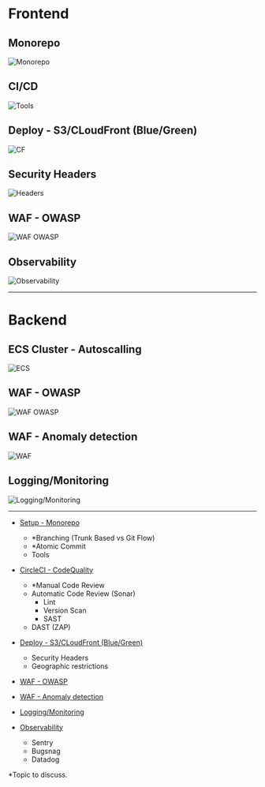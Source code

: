 # Frontend
## Monorepo
![Monorepo](img/monorepo.jpeg "Monorepo")

## CI/CD
![Tools](img/devops.png "Tools")

## Deploy - S3/CLoudFront (Blue/Green)
![CF](img/s3_Cloudfront.png)

## Security Headers
![Headers](img/http-security-headers.png)

## WAF - OWASP 
![WAF OWASP](img/WAF_Owasp.png)

## Observability
![Observability](img/observability.jpg "Observability")

---
# Backend

## ECS Cluster - Autoscalling
![ECS](img/ECS_Cluster.png)

## WAF - OWASP 
![WAF OWASP](img/WAF_Owasp.png)

## WAF - Anomaly detection
![WAF](img/WAF_anomaly_detection.png "WAF")

## Logging/Monitoring 
![Logging/Monitoring](img/monitoring.png)



---
- [Setup - Monorepo](README_MONOREPO.md)
    - \*Branching (Trunk Based vs Git Flow)
    - \*Atomic Commit
    - Tools
- [CircleCI - CodeQuality](.circleci/config.yml)
    - \*Manual Code Review
    - Automatic Code Review (Sonar)
      - Lint
      - Version Scan
      - SAST
    - DAST (ZAP) 

- [Deploy - S3/CLoudFront (Blue/Green)](https://github.com/cdeucher/terraform-aws-monorepo/tree/master/terraform-aws-s3-cloudfront)
    - Security Headers
    - Geographic restrictions
- [WAF - OWASP](#)
- [WAF - Anomaly detection](README_WAF.md)
- [Logging/Monitoring ](#)
- [Observability](#)
    - Sentry
    - Bugsnag
    - Datadog

\*Topic to discuss.
